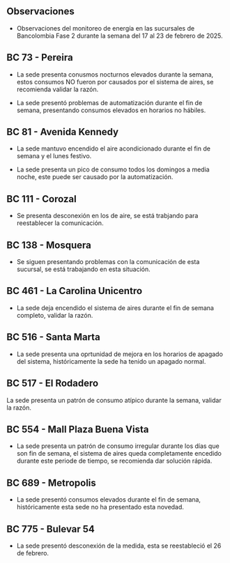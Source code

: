 ## Observaciones

<div align="right">

<!--<span style="font-size: smaller;"> Reporte semanal elaborado 02/01/2024</span> -->

</div>

- Observaciones del monitoreo de energía en las sucursales de Bancolombia Fase 2 durante la semana del 17 al 23 de febrero de 2025.

## BC 73 - Pereira

- La sede presenta conusmos nocturnos elevados durante la semana, estos consumos NO fueron por causados por el sistema de aires, se recomienda validar la razón.

- La sede presentó problemas de automatización durante el fin de semana, presentando consumos elevados en horarios no hábiles.

<!--- La sede presenta cambios en el setpoint del sistema de aire durante los horarios laborales.
- La sede presenta un apagado tardío en el sistema de aires el día viernes 13 de diciembre.-->

<!--## BC 79 - La Quinta Ibague

- La sede solucionó el problema con el encendido durante el fin de semana.

- La sede presentó un cambio en el setpoint del funcionamiento de los aires, afectando tanto los consumos diurnos como los nocturnos, históricamente la sede apaga por completo el sistema de aires, ahora se queda encendido a una carga baja.-->




 ## BC 81 - Avenida Kennedy

- La sede mantuvo encendido el aire acondicionado durante el fin de semana y el lunes festivo. 

- La sede presenta un pico de consumo todos los domingos a media noche, este puede ser causado por la automatización.


## BC 111 - Corozal

- Se presenta desconexión en los de aire, se está trabjando para reestablecer la comunicación. 

<!-- - La sede presentó un consumo nocturno elevado la noche del 11 de Marzo. -->
<!-- Se corrige novedad de la carga del AA, para el 2 de mayo se puede tomar sede como referencia. Carga del aire era muy pequeña -->


<!--## BC 115 - Circunvalar Pereira

<!-- - La sede presenta cambios en el setpoint del sistema de aire durante los horarios laborales.-->

<!-- - La sede mejoró su patrón de consumo.-->

<!--- La sede encendió el equipo de aire acondicionado el dia 6 de enero, que representa un día festivo.

- Esta sede presenta de forma recurrente el funcionamiento de equipos de aire acondicionado los días festivos.

<!-- -El cambio que presento la sede fue porque se pusieron las cargas de los cajeros que siempre funcionan -->

<!-- - La sede modificó su patrón de consumo histórico a partir del 30 de noviembre de 2023, especialmente en lo que respecta a los consumos nocturnos.-->

<!-- Se normaliza la novedad en la carga de aire acondicionado fuera del horario laboral a partir del 25 de noviembre, lo que resultará en una disminución en el consumo de energía y se reflejará en ahorros.-->
## BC 138 - Mosquera

- Se siguen presentando problemas con la comunicación de esta sucursal, se está trabajando en esta situación.

<!--## BC 221 - Soacha

<!--- La sede encendió el sistema de aires a carga parcial el día lunes 6 de enero que representa un día festivo. -->

<!--- La sede presenta irregularidades en su patrón de consumo, se resgistró consumos elevados a comparación con la línea base y horas de apagado tardías.-->

<!-- - La sede presenta intermitencias en los setpoint del aire acondicionado, lo normal es que la sede tenga un pico de potencia de 2.5 kW, y se tienen registros de 10 kW como el día 21 de octubre.  -->

<!--- La sede ha aumentado el consumo en horarios nocturnos, probablemente se deba a un cambio en el setpoint, anteriormente este se apagaba por completo. -->

<!--## BC 265 Valle de Lili

<!--- Se evidencia una diferencia del consumo promedio diario de 84.14 kWh/dia, lo que representa un 85 % de aumento respecto a la línea base.

- La sede tuvo problemas con la automatización durante el fin de semana

- La sede tuvo cambios en el setpoint en horarios laborales, duplicando su consumo. -->

<!--- La sede normalizó su consumo promedio con el establecido en la línea base, a comaración con la anterior semana que se duplicó.-->


<!--## BC 332 - Zipaquira

- La sede presenta aumento en los setpoint durante horarios laborales y horarios nocturnos.
<!-- ## BC 334 - El Peñol

- Se presentan problemas con las medidas, se está validando esta información -->

<!-- ## BC 367 - Granada Meta 

- Presentó perdida de comunicación el 13 de noviembre.-->

<!--## BC 384 - Anapoima 

- La sede normalizó su patrón de consumo.-->

<!--## BC 385 - Villeta

- Se evidencia una diferencia del consumo promedio diario de 23.77 kWh/dia, lo que representa un 17 % de aumento respecto a la línea base. -->

<!--## BC 388 - CC Hayuelos

- La sede presenta problemas conla automatización la noche del 21 de febrero, dejando encendido por completo el sistema de aires.-->

<!--## BC 415 - El Retiro

- Se presentan problemas con la medida de los aires, se está realizando la revisón.-->

## BC 461 - La Carolina Unicentro

- La sede deja encendido el sistema de aires durante el fin de semana completo, validar la razón.

<!-- La sede presenta un consumo nocturno elevado la noche del 3 de febrero.

- La sede presenta consumos elevados durante los horarios laborales.-->

<!--## BC 478 - Mix Vía 40

- La sede normalizó su patrón de consumo y redujo los picos de arranque del sistema.--<>

<!--- La sede presenta un consumos nocturnos elevados durante la semana, el sistema de aires no fue apagado durante las noches de días laborales, validar la razón.-->

<!--La sede presentó consumos nocturnos elevados durante la semana, comparados con la línea base.-->

<!-- ## BC 479 - Pamplona

- La sede encendió el sistema de aires durante el fin de semana, históricamente nunca se ha detectado este comportamiento. -->

<!--## BC 513 - El Dificil 

<!--- La sede presenta consumos elvados causados por el sistema de aire durante los horarios laborales.-->

<!--- La sede presentó consumos elevados los días que representan fin de semana. -->

<!-- - Para la sede se debe validar la instalación de las medidas de los equipos de aire.-->

<!--- La sede presenta un patrón de consumo irregular, manteniendo el aire encendido en horas nocturnas.-->

<!--- La sede presenta un consumo nocturno elevado la noche del 3 de febrero.-->


## BC 516 - Santa Marta

- La sede presenta una oprtunidad de mejora en los horarios de apagado del sistema, históricamente la sede ha tenido un apagado normal. 


## BC 517 - El Rodadero 

La sede presenta un patrón de consumo atípico durante la semana, validar la razón.
<!-- La sede presento un consumo atípico durante el fin de semana, validar que le ocurrió al sistema de aires.

- La sede presenta un consumo nocturno elevado la noche del 5 de febrero.

- Se evidencia una diferencia del consumo promedio diario de 33.54 kWh/dia, lo que representa un 19 % de disminución respecto a la línea base.-->

## BC 554 - Mall Plaza Buena Vista

<!--- La sede normalizo su patrón de consumo, recordemos que la sede venía con el problema de que la automatización no apagaba el sistema de aires durante los fines de semana.

- Se evidencia una diferencia del consumo promedio diario de 124.09 kWh/dia, lo que representa un 20 % de disminución respecto a la línea base.-->

<!-- - Durante la anterior semana a la de estudio el sistema había arreglado su patrón de consumo, esta semana se volvió a presentar el problema con la automatización, Se recomienda validar las acciones tomadas durante la semana en que se arregló la medida y seguirla replicando.

<!-- - La sede presenta un patrón de consumo irregular los días 5 y 6 de julio-->

<!-- - La sede presenta un conumo elevado el día 7 de julio que due domingo.-->

- La sede presenta un patrón de consumo irregular durante los días que son fin de semana, el sistema de aires queda completamente encedido durante este periode de tiempo, se recomienda dar solución rápida.

<!--## BC 583 - Riosucio

- La sede presentó consumos elevados la madrugada del 24 de octubre a causa del aire acondicionado.-->


<!-- ## BC 619 - Plaza del Bosque Ibague-->

<!--## BC 673 - Calle 80

- La sede presento un consumo conturno elevado durante la noche del 12 de febrero-->

<!-- ## BC 681 - Cerete

- El problema con la instalación de la medida de los equipos de aire ha sido solucionado.-->
<!-- - Se está validando la instalación de los equipos de medida del aire acondicionado.

- La sede normalizó su patrón de consumo.-->

<!--## BC 687 - Planeta Rica

- La sede presenta cambios en el setpoint del sistema de aire durante los horarios laborales.
-->
<!-- - La sede presentó un consumo elevedo durante el fin de semana, el aire acondicionado se enciende de manera parcial, validar si se debe a alguna actividad operativa. -->
<!-- - La sede presentó una desconexión de la medida el día 18 de junio, y se reestableció la comunicación el día 21 de junio. -->

## BC 689 - Metropolis 

- La sede presentó consumos elevados durante el fin de semana, históricamente esta sede no ha presentado esta novedad.
<!--- Se evidencia una diferencia del consumo promedio diario de 28.97 kWh/dia, lo que representa un 30 % de disminución respecto a la línea base.

- La sede encendió el sistema de aires la madrugada del 22 de noviembre, validar si se realizaron labores de mantenimiento. -->

<!--- La sede aumento sus consumos en horarios laborales.

- La sede presentó consumos elevados durante el fin de semana, validar la razón.

- La sede mejoró en sus horarios de encendido y apagado.-->


<!--## BC 733 - La Unión Valle

- La sede presenta un consumo nocturno la noche del 22 de enero.

- Es la segunda vez que ocurre este consumo nocturno elevado la noche de un miércoles.-->

<!-- - La sede presenta altos consumos nocturnos durante toda la semana. -->
<!--## BC 772 - Caicedonia 

- La sede presenta un consumo atípico el día domingo 17 de noviembre, validar si se presentaron labores de mantenimiento en el lugar. -->

<!--- La sede presenta un consumo atípico la noche del 10 de octubre.-->

## BC 775 - Bulevar 54

- La sede presentó desconexión de la medida, esta se reestableció el 26 de febrero.
<!--- La sede presentó un patrón de consumo atípico durante la semana, validar si se realizaron labores de mantenimiento.-->

<!-- ## BC 777 - Parque Washington 

- La sede encendió el sistema de aires el día lunes 6 de enero que representa un día festivo.

- La sede solucionó el problema presentado durante el anterior año, los equipos de aire acondicionado no se apagan en su totalidad.

- La sede tuvo un consumo nocturno elevando la noche del 6 de enero.

<!--- Se solucionó la situciaíon que la sede presentaba sobre los encendidos de los equipos durante los fines de semana, sin embargo siguen quedandose encendidos en horarios nocturnos.-->

<!--- Esta sede presenta de forma recurrente el funcionamiento de equipos de aire acondicionado los días festivos.-->

<!--## BC 781 - Prado Plaza

- La sede presentó consumos nocturnos elevados en comparación a la línea base por causa del sistema de aires acondicionados desde el 12 al 15 de febrero.

## BC 802 - Puerto Lopez 

- La sede encendió el sistema de aires el día sábado 15 de febrero, históricamente esa sede no ha encendido durante este día, verficar los horarios y reportarlo.

<!--## BC 832 - San Francisco de Paula

- La sede presesntó variaciones en el patrón de consumo, causadas por otras cargas diferentes al sistema de aires. -->

<!--## BC 892 - La Vega

<!--- Se evidencia una diferencia del consumo promedio diario de 8.39 kWh/dia, lo que representa un 19 % de disminución respecto a la línea base.-->

<!-- - La sede mejoró su patrón de consumo a comparación con la línea base, como la hora y el setpoint del apagado.-->

<!--- La sede presentó un consumo nocturno elevado durante la noche del 13 de febrero.


<!--## BC - Metropolitan

- El edificio presenta un patrón de consumo atípico a causa del sistema de aire en la terraza.-->


<!--## BC - Jardin Plaza

-  evidencia una diferencia del consumo promedio diario de 65.06 kWh/dia, lo que representa un 25 % de aumento respecto a la línea base.-->
